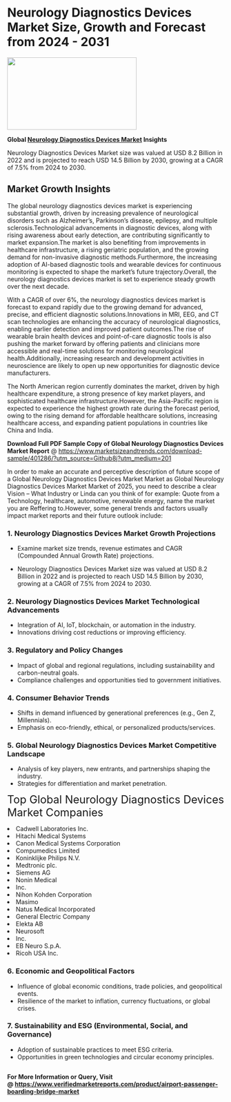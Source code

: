 <H1>Neurology Diagnostics Devices Market Size, Growth and Forecast from 2024 - 2031</H1><img class="aligncenter size-medium wp-image-584254" src="https://thirdeyenews.in/wp-content/uploads/2024/09/Global-Market-Research-300x168.jpeg" alt="" width="300" height="168" /><p><strong>Global&nbsp;<a href="https://www.marketsizeandtrends.com/download-sample/401286/?utm_source=Github8j?utm_medium=201">Neurology Diagnostics Devices Market</a> Insights</strong></p><p>Neurology Diagnostics Devices Market size was valued at USD 8.2 Billion in 2022 and is projected to reach USD 14.5 Billion by 2030, growing at a CAGR of 7.5% from 2024 to 2030.</p><p><h2>Market Growth Insights</h2> <p>The global neurology diagnostics devices market is experiencing substantial growth, driven by increasing prevalence of neurological disorders such as Alzheimer’s, Parkinson’s disease, epilepsy, and multiple sclerosis.Technological advancements in diagnostic devices, along with rising awareness about early detection, are contributing significantly to market expansion.The market is also benefiting from improvements in healthcare infrastructure, a rising geriatric population, and the growing demand for non-invasive diagnostic methods.Furthermore, the increasing adoption of AI-based diagnostic tools and wearable devices for continuous monitoring is expected to shape the market’s future trajectory.Overall, the neurology diagnostics devices market is set to experience steady growth over the next decade.</p> <p><a href="#"></a></p> <p>With a CAGR of over 6%, the neurology diagnostics devices market is forecast to expand rapidly due to the growing demand for advanced, precise, and efficient diagnostic solutions.Innovations in MRI, EEG, and CT scan technologies are enhancing the accuracy of neurological diagnostics, enabling earlier detection and improved patient outcomes.The rise of wearable brain health devices and point-of-care diagnostic tools is also pushing the market forward by offering patients and clinicians more accessible and real-time solutions for monitoring neurological health.Additionally, increasing research and development activities in neuroscience are likely to open up new opportunities for diagnostic device manufacturers.</p> <p>The North American region currently dominates the market, driven by high healthcare expenditure, a strong presence of key market players, and sophisticated healthcare infrastructure.However, the Asia-Pacific region is expected to experience the highest growth rate during the forecast period, owing to the rising demand for affordable healthcare solutions, increasing healthcare access, and expanding patient populations in countries like China and India.</p> <p></p><p><span class=""><strong>Download Full PDF Sample Copy of Global Neurology Diagnostics Devices Market Report</strong> @ <a href="https://www.marketsizeandtrends.com/download-sample/401286/?utm_source=Github8j?utm_medium=201" target="_blank">https://www.marketsizeandtrends.com/download-sample/401286/?utm_source=Github8j?utm_medium=201</a></span></p><p>In order to make an accurate and perceptive description of future scope of a Global&nbsp;Neurology Diagnostics Devices Market Market as Global&nbsp;Neurology Diagnostics Devices Market Market of 2025, you need to describe a clear Vision &ndash; What Industry or Linda can you think of for example: Quote from a Technology, healthcare, automotive, renewable energy, name the market you are Reffering to.However, some general trends and factors usually impact market reports and their future outlook include:</p><h3>1.&nbsp;<strong>Neurology Diagnostics Devices Market Growth Projections</strong></h3><ul><li>Examine market size trends, revenue estimates and CAGR (Compounded Annual Growth Rate) projections.</li><li><p>Neurology Diagnostics Devices Market size was valued at USD 8.2 Billion in 2022 and is projected to reach USD 14.5 Billion by 2030, growing at a CAGR of 7.5% from 2024 to 2030.</p></li></ul><h3>2.&nbsp;<strong>Neurology Diagnostics Devices Market Technological Advancements</strong></h3><ul><li>Integration of AI, IoT, blockchain, or automation in the industry.</li><li>Innovations driving cost reductions or improving efficiency.</li></ul><h3>3.&nbsp;<strong>Regulatory and Policy Changes</strong></h3><ul><li>Impact of global and regional regulations, including sustainability and carbon-neutral goals.</li><li>Compliance challenges and opportunities tied to government initiatives.</li></ul><h3>4.&nbsp;<strong>Consumer Behavior Trends</strong></h3><ul><li>Shifts in demand influenced by generational preferences (e.g., Gen Z, Millennials).</li><li>Emphasis on eco-friendly, ethical, or personalized products/services.</li></ul><h3>5.&nbsp;<strong>Global Neurology Diagnostics Devices Market Competitive Landscape</strong></h3><ul><li>Analysis of key players, new entrants, and partnerships shaping the industry.</li><li>Strategies for differentiation and market penetration.</li></ul><p data-pm-slice="1 1 []"><span style="color: inherit; font-family: inherit; font-size: 25px;">Top Global Neurology Diagnostics Devices Market Companies</span></p><div class="" data-test-id=""><p><li>Cadwell Laboratories Inc.</li><li> Hitachi Medical Systems</li><li> Canon Medical Systems Corporation</li><li> Compumedics Limited</li><li> Koninklijke Philips N.V.</li><li> Medtronic plc.</li><li> Siemens AG</li><li> Nonin Medical</li><li> Inc.</li><li> Nihon Kohden Corporation</li><li> Masimo</li><li> Natus Medical Incorporated</li><li> General Electric Company</li><li> Elekta AB</li><li> Neurosoft</li><li> Inc.</li><li> EB Neuro S.p.A.</li><li> Ricoh USA Inc.</li></p></div><h3>6.&nbsp;<strong>Economic and Geopolitical Factors</strong></h3><ul><li>Influence of global economic conditions, trade policies, and geopolitical events.</li><li>Resilience of the market to inflation, currency fluctuations, or global crises.</li></ul><h3>7.&nbsp;<strong>Sustainability and ESG (Environmental, Social, and Governance)</strong></h3><ul><li>Adoption of sustainable practices to meet ESG criteria.</li><li>Opportunities in green technologies and circular economy principles.</li></ul><h2><strong style="font-size: 14px;">For More Information or Query, Visit @&nbsp;</strong><a style="background-color: #ffffff; font-size: 14px;" href="https://www.marketsizeandtrends.com/report/neurology-diagnostics-devices-market/" target="_blank">https://www.verifiedmarketreports.com/product/airport-passenger-boarding-bridge-market</a></h2>